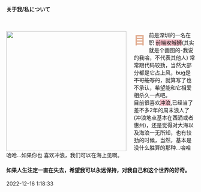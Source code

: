 
 #### 关于我/私について

<br/>
<div class="dc-left-text">
	<img class="dc-left-img" src="/images/aboutMe.jpg"  />
	<p class="dc-left-text">目前是深圳的一名在职 <span class='lineThrough bagBlack'>前端攻城狮</span>(其实就是个画图的-我说的我哈，不代表其他人)
      常常跟代码较劲，当然大部分都是它占上风，<span class='lineThrough'>bug是不可能写的</span>，就算写了也不承认，希望能和它相爱相杀久一点吧。<br>
      目前很喜欢<span class='bagBlack'>冲浪</span>,已经当了差不多2年的周末浪人了(冲浪地点基本在西涌或者惠州)，还是觉得对大海以及海浪一无所知，也有较劲的时候，当然，基本是没什么胜算的那种...哈哈哈哈...如果你也 喜欢冲浪，我们可以在海上见啊。</p>
</div>

#### 如果人生注定一直在失去，希望我可以永远保持，对我自己和这个世界的好奇。
2022-12-16 1:18:33 
<style>
.lineThrough{
    text-decoration:line-through
}
.bagBlack{
    background-color:pink;
}
.dc-left-img {
  width:320px;
	float: left;
  margin-right: 20px !important; /* 右侧边距 */
  margin-bottom: 0 !important; /* 尝试使用 !important 来确保应用 */
  padding: 0 !important; /* 消除内边距 */
}
.dc-left-text::first-letter {
	font-weight: bold;
	font-size: 30px;
	color: #e0a98c;
	font-family: "微软雅黑";
	float: left;
	margin-right: 10px;
}
</style> 

